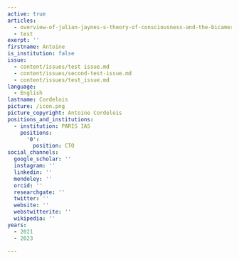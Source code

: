 ```yaml
---
active: true
articles:
  - overview-of-julian-jaynes-s-theory-of-consciousness-and-the-bicameral-mind
  - test
exerpt: ''
firstname: Antoine
is_institution: false
issue:
  - content/issues/test issue.md
  - content/issues/second-test-issue.md
  - content/issues/test_issue.md
language:
  - English
lastname: Cordelois
picture: /icon.png
picture_copyright: Antoine Cordelois
positions_and_institutions:
  - institution: PARIS IAS
    positions:
      '0':
        position: CTO
social_channels:
  google_scholar: ''
  instagram: ''
  linkedin: ''
  mendeley: ''
  orcid: ''
  researchgate: ''
  twitter: ''
  website: ''
  webstwitterite: ''
  wikipedia: ''
years:
  - 2021
  - 2023

---
```

